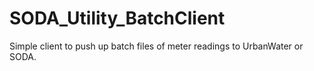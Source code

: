 # SODA_Utility_BatchClient

Simple client to push up batch files of meter readings to UrbanWater or SODA.
